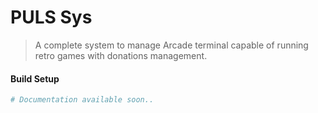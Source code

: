 # PULS Sys

> A complete system to manage Arcade terminal capable of running retro games with donations management.

#### Build Setup

```bash
# Documentation available soon..
```
